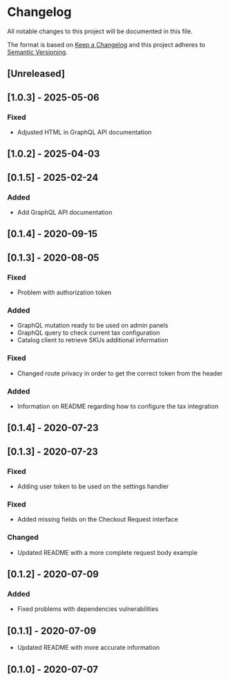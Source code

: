 # Changelog

All notable changes to this project will be documented in this file.

The format is based on [Keep a Changelog](http://keepachangelog.com/en/1.0.0/)
and this project adheres to [Semantic Versioning](http://semver.org/spec/v2.0.0.html).

## [Unreleased]

## [1.0.3] - 2025-05-06

### Fixed

- Adjusted HTML in GraphQL API documentation 

## [1.0.2] - 2025-04-03

## [0.1.5] - 2025-02-24

### Added

- Add GraphQL API documentation

## [0.1.4] - 2020-09-15

## [0.1.3] - 2020-08-05
### Fixed
- Problem with authorization token

### Added
- GraphQL mutation ready to be used on admin panels
- GraphQL query to check current tax configuration
- Catalog client to retrieve SKUs additional information

### Fixed
- Changed route privacy in order to get the correct token from the header

### Added
- Information on README regarding how to configure the tax integration

## [0.1.4] - 2020-07-23

## [0.1.3] - 2020-07-23
### Fixed
- Adding user token to be used on the settings handler

### Fixed
- Added missing fields on the Checkout Request interface
### Changed
- Updated README with a more complete request body example

## [0.1.2] - 2020-07-09
### Added
- Fixed problems with dependencies vulnerabilities

## [0.1.1] - 2020-07-09
- Updated README with more accurate information

## [0.1.0] - 2020-07-07

